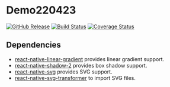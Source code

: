 # Demo220423

[![GitHub Release](https://img.shields.io/github/release/breeze2/Demo220423)](https://github.com/breeze2/Demo220423/releases)
[![Build Status](https://github.com/breeze2/Demo220423/actions/workflows/build.yml/badge.svg)](https://github.com/breeze2/Demo220423/actions/workflows/build.yml)
[![Coverage Status](https://coveralls.io/repos/github/breeze2/Demo220423/badge.svg?branch=main)](https://coveralls.io/github/breeze2/Demo220423?branch=main)

## Dependencies

- [react-native-linear-gradient](https://github.com/react-native-linear-gradient/react-native-linear-gradient) provides linear gradient support.
- [react-native-shadow-2](https://github.com/SrBrahma/react-native-shadow-2) provides box shadow support.
- [react-native-svg](https://github.com/react-native-svg/react-native-svg) provides SVG support.
- [react-native-svg-transformer](https://github.com/kristerkari/react-native-svg-transformer) to import SVG files.
